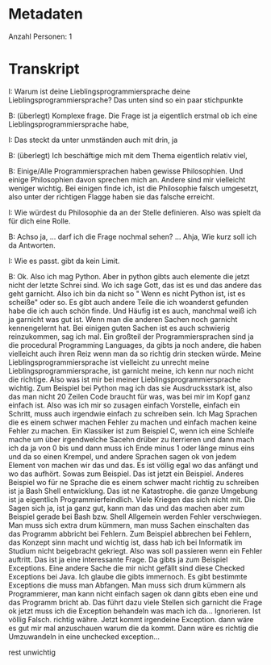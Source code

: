 # Metadaten
Anzahl Personen: 1

# Transkript

I: Warum ist deine Lieblingsprogrammiersprache deine Lieblingsprogrammiersprache? Das unten sind so ein paar stichpunkte

B: (überlegt) Komplexe frage. Die Frage ist ja eigentlich erstmal ob ich eine Lieblingsprogrammiersprache habe,

I: Das steckt da unter unmständen auch mit drin, ja

B: (überlegt) Ich beschäftige mich mit dem Thema eigentlich relativ viel, 



B: Einige/Alle Programmiersprachen haben gewisse Philosophien. Und einige Philosophien davon sprechen mich an. Andere sind mir vielleicht weniger wichtig. Bei einigen finde ich, ist die Philosophie falsch umgesetzt, also unter der richtigen Flagge haben sie das falsche erreicht. 

I: Wie würdest du Philosophie da an der Stelle definieren. Also was spielt da für dich eine Rolle.

B: Achso ja, ... darf ich die Frage nochmal sehen? ... Ahja, Wie kurz soll ich da Antworten.

I: Wie es passt. gibt da kein Limit.

B: Ok. Also ich mag Python.  Aber in python gibts auch elemente die jetzt nicht der letzte Schrei sind. Wo ich sage Gott, das ist es und das andere das geht garnicht. Also ich bin da nicht so " Wenn es nicht Python ist, ist es scheiße" oder so. Es  gibt auch andere Teile die ich woanderst gefunden habe die ich auch schön finde. Und Häufig ist es auch, manchmal weiß ich ja garnicht was gut ist. Wenn man die anderen Sachen noch garnicht kennengelernt hat. Bei einigen guten Sachen ist es auch schwierig reinzukommen, sag ich mal. Ein großteil der Programmiersprachen sind ja die procedural Programming Languages, da gibts ja noch andere, die haben vielleicht auch ihren Reiz wenn man da so richtig drin stecken würde. Meine Lieblingsprogrammiersprache ist vielleicht zu unrecht meine Lieblingsprogrammiersprache, ist garnicht meine, ich kenn nur noch nicht die richtige. 
Also was ist mir bei meiner Lieblingsprogrammiersprache wichtig. Zum Beispiel bei Python mag ich das sie Ausdrucksstark ist, also das man nicht 20 Zeilen Code braucht für was, was bei mir im Kopf ganz einfach ist. Also was ich mir so zusagen einfach Vorstelle, einfach ein Schritt, muss auch irgendwie einfach zu schreiben sein. Ich Mag Sprachen die es einem schwer machen Fehler zu machen und einfach machen keine Fehler zu machen. Ein Klassiker ist zum Beispiel C, wenn ich eine Schleife mache um über irgendwelche Sacehn drüber zu iterrieren und dann mach ich da ja von 0 bis und dann muss ich Ende minus 1 oder länge minus eins und da so einen Krempel, und andere Sprachen sagen ok von jedem  Element von machen wir das und das.  Es ist völlig egal wo das anfängt und wo das aufhört. Sowas zum Beispiel. Das ist jetzt ein Beispiel. 
Anderes Beispiel wo für ne Sprache die es einem schwer macht richtig zu schreiben ist ja Bash Shell entwicklung. Das ist ne Katastrophe. die ganze Umgebung ist ja eigentlich Programmierfeindlich. Viele Kriegen das sich nicht mit. Die Sagen sich ja, ist ja ganz gut, kann man das und das machen aber zum Beispiel gerade bei Bash bzw. Shell Allgemein werden Fehler verschwiegen. Man muss sich extra drum kümmern, man muss Sachen einschalten das das Programm abbricht bei Fehlern. 
Zum Beispiel abbrechen bei Fehlern, das Konzept sinn macht und wichtig ist, dass hab ich bei Informatik  im Studium nicht beigebracht gekriegt. Also was soll passieren wenn ein Fehler auftritt. Das ist ja eine interessante Frage. Da gibts ja zum Beispiel Exceptions. Eine andere Sache die mir nicht gefällt sind diese Checked Exceptions bei Java. Ich glaube die gibts immernoch. Es gibt bestimmte Exceptions die muss man Abfangen. Man muss sich drum kümmern als Programmierer, man kann nicht einfach sagen ok dann gibts eben eine und das Programm bricht ab. Das führt dazu viele Stellen sich garnicht die Frage ok jetzt muss ich die Exception behandeln was mach ich da... Ignorieren. Ist völlig Falsch. richtig währe. Jetzt kommt irgendeine Exception. dann wäre es gut mir mal anzuschauen warum die da kommt. Dann wäre es richtig die Umzuwandeln in eine unchecked exception... 

rest unwichtig